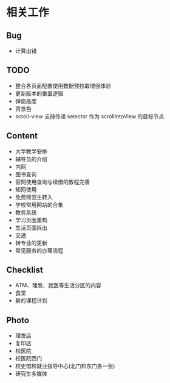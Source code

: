# 相关工作

## Bug

- 计算出错

## TODO

- 整合各页面配置使用数据预拉取增强体验
- 更新版本的重置逻辑
- 弹窗高度
- 背景色
- scroll-view 支持传递 selector 作为 scrollIntoView 的目标节点

## Content

- 大学教学安排
- 辅导员的介绍
- 内网
- 图书查询
- 官网使用查询与续借的教程完善
- 知网使用
- 免费师范生转入
- 学校常用网站的合集
- 教务系统
- 学习页面重构
- 生活页面拆出
- 交通
- 转专业的更新
- 常见服务的办理流程

## Checklist

- ATM、理发、就医等生活分区的内容
- 食堂
- 新的课程计划

## Photo

- 理发店
- 复印店
- 校医院
- 校医院西门
- 校史馆和就业指导中心(北门和东门各一张)
- 研究生多媒体
